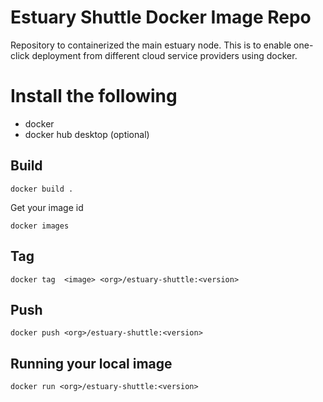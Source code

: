# Estuary Shuttle Docker Image Repo

Repository to containerized the main estuary node. This is to enable one-click deployment from different cloud service providers using docker.


# Install the following

- docker
- docker hub desktop (optional)

## Build
```
docker build .
```

Get your image id
```
docker images
```
## Tag
```
docker tag  <image> <org>/estuary-shuttle:<version>
```

## Push
```
docker push <org>/estuary-shuttle:<version>
```

## Running your local image
```
docker run <org>/estuary-shuttle:<version>
```